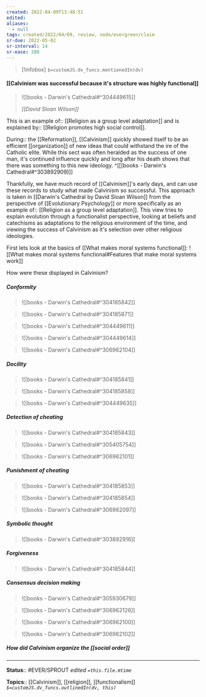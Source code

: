 ```yaml
---
created: 2022-04-09T13:48:51 
edited: 
aliases:
  - null
tags: created/2022/04/09, review, node/evergreen/claim
sr-due: 2022-05-02
sr-interval: 14
sr-ease: 208
---
```

> [!infobox]
`$=customJS.dv_funcs.mentionedIn(dv)`

#### [[Calvinism was successful because it's structure was highly functional]]

> ![[books - Darwin's Cathedral#^304449615]]
> 
> <cite>[[David Sloan Wilson]]</cite>

This is an
example of:: [[Religion as a group level adaptation]] and is
explained by:: [[Religion promotes high social control]].

During:: the [[Reformation]],
[[Calvinism]] quickly showed itself to be an efficient [[organization]] of new ideas that could withstand the ire of the Catholic elite.
While this sect was often heralded as the success of one man, 
it's continued influence quickly and long after his death shows that there was something to this new ideology.
^[[[books - Darwin's Cathedral#^303892909]]]

Thankfully, we have much record of [[Calvinism]]'s early days, and can use these records to study what made Calvinism so successful.
This approach is taken in [[Darwin's Cathedral by David Sloan Wilson]] from the perspective of [[Evolutionary Psychology]] or more specifically as an
example of:: [[Religion as a group level adaptation]].
This view tries to explain evolution through a functionalist perspective, looking at beliefs and catechisms as adaptations to the religious environment of the time,
and viewing the success of Calvinism as it's selection over other religious ideologies.

First lets look at the basics of [[What makes moral systems functional]]:
![[What makes moral systems functional#Features that make moral systems work]]

How were these displayed in Calvinism?

##### Conformity

> ![[books - Darwin's Cathedral#^304185842]]

> ![[books - Darwin's Cathedral#^304185871]]

> ![[books - Darwin's Cathedral#^304449611]]

> ![[books - Darwin's Cathedral#^304449614]]

> ![[books - Darwin's Cathedral#^306962104]]

##### Docility

> ![[books - Darwin's Cathedral#^304185841]]

> ![[books - Darwin's Cathedral#^304185858]]

> ![[books - Darwin's Cathedral#^304449635]]

##### Detection of cheating

> ![[books - Darwin's Cathedral#^304185843]]

> ![[books - Darwin's Cathedral#^305405754]]

> ![[books - Darwin's Cathedral#^306962101]]

##### Punishment of cheating

> ![[books - Darwin's Cathedral#^304185853]]

> ![[books - Darwin's Cathedral#^304185854]]

> ![[books - Darwin's Cathedral#^306962097]]

##### Symbolic thought

> ![[books - Darwin's Cathedral#^303892916]]

##### Forgiveness

> ![[books - Darwin's Cathedral#^304185844]] 

##### Consensus decision making

> ![[books - Darwin's Cathedral#^305930679]]

> ![[books - Darwin's Cathedral#^306962126]]

> ![[books - Darwin's Cathedral#^306962100]]

> ![[books - Darwin's Cathedral#^306962102]]

##### How did Calvinism organize the [[social order]]

### <hr class="footnote"/>

**Status**:: #EVER/SPROUT
*edited `=this.file.mtime`*

**Topics**:: [[Calvinism]], [[religion]], [[functionalism]]
*`$=customJS.dv_funcs.outlinedIn(dv, this)`*
